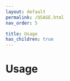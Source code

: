 ```yaml
---
layout: default
permalink: /USAGE.html
nav_order: 5

title: Usage
has_children: true
---
```

# Usage



